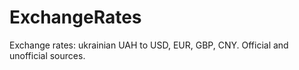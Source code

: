 # ExchangeRates
Exchange rates: ukrainian UAH to USD, EUR, GBP, CNY. Official and unofficial sources.
